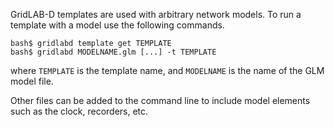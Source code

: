 GridLAB-D templates are used with arbitrary network models.  To run a template with a model use the following commands. 

~~~
bash$ gridlabd template get TEMPLATE
bash$ gridlabd MODELNAME.glm [...] -t TEMPLATE
~~~

where `TEMPLATE` is the template name, and `MODELNAME` is the name of the GLM model file.

Other files can be added to the command line to include model elements such as the clock, recorders, etc.